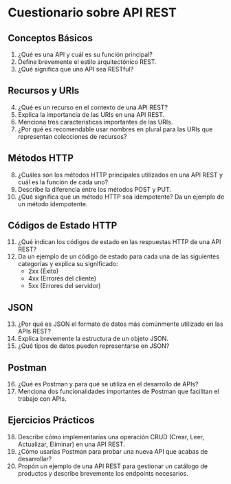 # Cuestionario sobre API REST

## Conceptos Básicos
1. ¿Qué es una API y cuál es su función principal?
2. Define brevemente el estilo arquitectónico REST.
3. ¿Qué significa que una API sea RESTful?

## Recursos y URIs
4. ¿Qué es un recurso en el contexto de una API REST?
5. Explica la importancia de las URIs en una API REST.
6. Menciona tres características importantes de las URIs.
7. ¿Por qué es recomendable usar nombres en plural para las URIs que representan colecciones de recursos?

## Métodos HTTP
8. ¿Cuáles son los métodos HTTP principales utilizados en una API REST y cuál es la función de cada uno?
9. Describe la diferencia entre los métodos POST y PUT.
10. ¿Qué significa que un método HTTP sea idempotente? Da un ejemplo de un método idempotente.

## Códigos de Estado HTTP
11. ¿Qué indican los códigos de estado en las respuestas HTTP de una API REST?
12. Da un ejemplo de un código de estado para cada una de las siguientes categorías y explica su significado: 
    - 2xx (Éxito)
    - 4xx (Errores del cliente)
    - 5xx (Errores del servidor)

## JSON
13. ¿Por qué es JSON el formato de datos más comúnmente utilizado en las APIs REST?
14. Explica brevemente la estructura de un objeto JSON.
15. ¿Qué tipos de datos pueden representarse en JSON?

## Postman
16. ¿Qué es Postman y para qué se utiliza en el desarrollo de APIs?
17. Menciona dos funcionalidades importantes de Postman que facilitan el trabajo con APIs.

## Ejercicios Prácticos
18. Describe cómo implementarías una operación CRUD (Crear, Leer, Actualizar, Eliminar) en una API REST.
19. ¿Cómo usarías Postman para probar una nueva API que acabas de desarrollar?
20. Propón un ejemplo de una API REST para gestionar un catálogo de productos y describe brevemente los endpoints necesarios.

